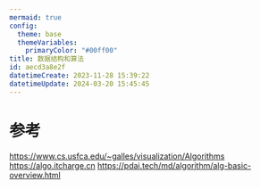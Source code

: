 ```yaml
---
mermaid: true
config:
  theme: base
  themeVariables:
    primaryColor: "#00ff00"
title: 数据结构和算法
id: aecd3a8e2f
datetimeCreate: 2023-11-28 15:39:22
datetimeUpdate: 2024-03-20 15:45:45
---
```

# 参考
https://www.cs.usfca.edu/~galles/visualization/Algorithms
https://algo.itcharge.cn
https://pdai.tech/md/algorithm/alg-basic-overview.html
